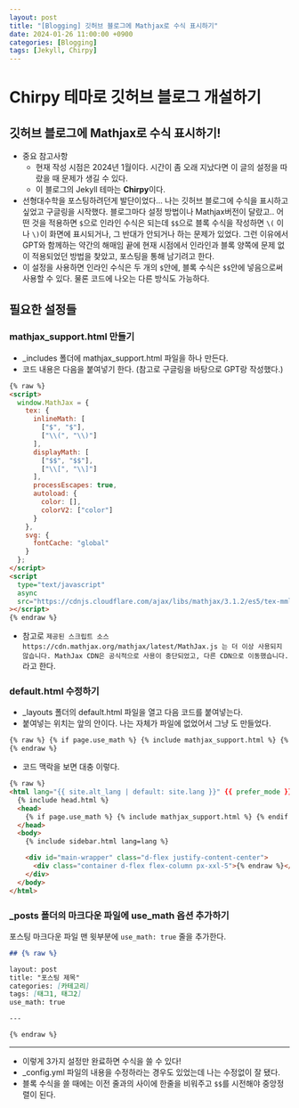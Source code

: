 ```yaml
---
layout: post
title: "[Blogging] 깃허브 블로그에 Mathjax로 수식 표시하기"
date: 2024-01-26 11:00:00 +0900
categories: [Blogging]
tags: [Jekyll, Chirpy]
---
```


# Chirpy 테마로 깃허브 블로그 개설하기

## 깃허브 블로그에 Mathjax로 수식 표시하기!

- 중요 참고사항
  - 현재 작성 시점은 2024년 1월이다. 시간이 좀 오래 지났다면 이 글의 설정을 따랐을 때 문제가 생길 수 있다.
  - 이 블로그의 Jekyll 테마는 **Chirpy**이다.
- 선형대수학을 포스팅하려던게 발단이었다... 나는 깃허브 블로그에 수식을 표시하고 싶었고 구글링을 시작했다. 블로그마다 설정 방법이나 Mathjax버전이 달랐고.. 어떤 것을 적용하면 `$`으로 인라인 수식은 되는데 `$$`으로 블록 수식을 작성하면 `\(` 이나 `\)`이 화면에 표시되거나, 그 반대가 안되거나 하는 문제가 있었다. 그런 이유에서 GPT와 함께하는 약간의 해매임 끝에 현재 시점에서 인라인과 블록 양쪽에 문제 없이 적용되었던 방법을 찾았고, 포스팅을 통해 남기려고 한다.
- 이 설정을 사용하면 인라인 수식은 두 개의 `$`안에, 블록 수식은 `$$`안에 넣음으로써 사용할 수 있다. 물론 코드에 나오는 다른 방식도 가능하다.

## 필요한 설정들

### mathjax_support.html 만들기

- \_includes 폴더에 mathjax_support.html 파일을 하나 만든다.
- 코드 내용은 다음을 붙여넣기 한다. (참고로 구글링을 바탕으로 GPT랑 작성했다.)

```html
{% raw %}
<script>
  window.MathJax = {
    tex: {
      inlineMath: [
        ["$", "$"],
        ["\\(", "\\)"]
      ],
      displayMath: [
        ["$$", "$$"],
        ["\\[", "\\]"]
      ],
      processEscapes: true,
      autoload: {
        color: [],
        colorV2: ["color"]
      }
    },
    svg: {
      fontCache: "global"
    }
  };
</script>
<script
  type="text/javascript"
  async
  src="https://cdnjs.cloudflare.com/ajax/libs/mathjax/3.1.2/es5/tex-mml-chtml.min.js"
></script>
{% endraw %}
```

- 참고로 `제공된 스크립트 소스 https://cdn.mathjax.org/mathjax/latest/MathJax.js 는 더 이상 사용되지 않습니다. MathJax CDN은 공식적으로 사용이 중단되었고, 다른 CDN으로 이동했습니다.`라고 한다.

### default.html 수정하기

- \_layouts 폴더의 default.html 파일을 열고 다음 코드를 붙여넣는다.
- 붙여넣는 위치는 <body>앞의 <head>안이다. 나는 <head> 자체가 파일에 없었어서 그냥 <head>도 만들었다.

```html
{% raw %} {% if page.use_math %} {% include mathjax_support.html %} {% endif %}
{% endraw %}
```

- 코드 맥락을 보면 대충 이렇다.

```html
{% raw %}
<html lang="{{ site.alt_lang | default: site.lang }}" {{ prefer_mode }}>
  {% include head.html %}
  <head>
    {% if page.use_math %} {% include mathjax_support.html %} {% endif %}
  </head>
  <body>
    {% include sidebar.html lang=lang %}

    <div id="main-wrapper" class="d-flex justify-content-center">
      <div class="container d-flex flex-column px-xxl-5">{% endraw %}</div>
    </div>
  </body>
</html>
```

### \_posts 폴더의 마크다운 파일에 use_math 옵션 추가하기

포스팅 마크다운 파일 맨 윗부분에 `use_math: true` 줄을 추가한다.

```markdown
## {% raw %}

layout: post
title: "포스팅 제목"
categories: [카테고리]
tags: [태그1, 태그2]
use_math: true

---

{% endraw %}
```

---

- 이렇게 3가지 설정만 완료하면 수식을 쓸 수 있다!
- \_config.yml 파일의 내용을 수정하라는 경우도 있었는데 나는 수정없이 잘 됐다.
- 블록 수식을 쓸 때에는 이전 줄과의 사이에 한줄을 비워주고 `$$`를 시전해야 중앙정렬이 된다.
